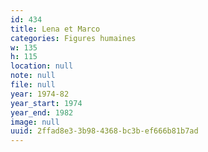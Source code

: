 ```yaml
---
id: 434
title: Lena et Marco
categories: Figures humaines
w: 135
h: 115
location: null
note: null
file: null
year: 1974-82
year_start: 1974
year_end: 1982
image: null
uuid: 2ffad8e3-3b98-4368-bc3b-ef666b81b7ad
---
```


